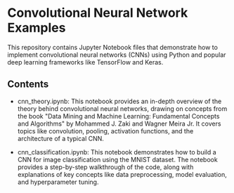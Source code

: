 # Convolutional Neural Network Examples

This repository contains Jupyter Notebook files that demonstrate how to implement convolutional neural networks (CNNs) using Python and popular deep learning frameworks like TensorFlow and Keras.

## Contents

- cnn_theory.ipynb: This notebook provides an in-depth overview of the theory behind convolutional neural networks, drawing on concepts from the book "Data Mining and Machine Learning: Fundamental Concepts and Algorithms" by Mohammed J. Zaki and Wagner Meira Jr. It covers topics like convolution, pooling, activation functions, and the architecture of a typical CNN.

- cnn_classification.ipynb: This notebook demonstrates how to build a CNN for image classification using the MNIST dataset. The notebook provides a step-by-step walkthrough of the code, along with explanations of key concepts like data preprocessing, model evaluation, and hyperparameter tuning.
